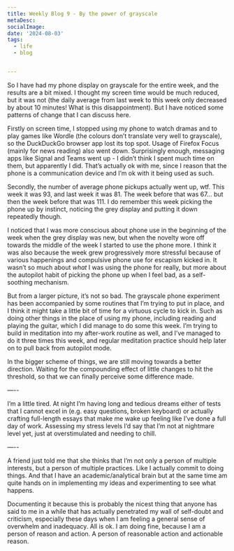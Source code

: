 ```yaml
---
title: Weekly Blog 9 - By the power of grayscale
metaDesc: 
socialImage:  
date: '2024-08-03'
tags:
  - life
  - blog


--- 
```


So I have had my phone display on grayscale for the entire week, and the results are a bit mixed. I thought my screen time would be much reduced, but it was not (the daily average from last week to this week only decreased by about 10 minutes! What is this disappointment). But I have noticed some patterns of change that I can discuss here. 

Firstly on screen time, I stopped using my phone to watch dramas and to play games like Wordle (the colours don’t translate very well to grayscale), so the DuckDuckGo browser app lost its top spot. Usage of Firefox Focus (mainly for news reading) also went down. Surprisingly enough, messaging apps like Signal and Teams went up  - I didn’t think I spent much time on them, but apparently I did. That’s actually ok with me, since I reason that the phone is a communication device and I’m ok with it being used as such. 

Secondly, the number of average phone pickups actually went up, wtf. This week it was 93, and last week it was 81. The week before that was 67… but then the week before that was 111. I do remember this week picking the phone up by instinct, noticing the grey display and putting it down repeatedly though. 

I noticed that I was more conscious about phone use in the beginning of the week when the grey display was new, but when the novelty wore off towards the middle of the week I started to use the phone more. I think it was also because the week grew progressively more stressful because of various happenings and compulsive phone use for escapism kicked in. It wasn’t so much about *what* I was using the phone for really, but more about the autopilot habit of picking the phone up when I feel bad, as a self-soothing mechanism.

But from a larger picture, it’s not so bad. The grayscale phone experiment has been accompanied by some routines that I’m trying to put in place, and I think it might take a little bit of time for a virtuous cycle to kick in. Such as doing other things in the place of using my phone, including reading and playing the guitar, which I did manage to do some this week. I’m trying to build in meditation into my after-work routine as well, and I’ve managed to do it three times this week, and regular meditation practice should help later on to pull back from autopilot mode. 

In the bigger scheme of things, we are still moving towards a better direction. Waiting for the compounding effect of little changes to hit the threshold, so that we can finally perceive some difference made. 

—--

I’m a little tired. At night I’m having long and tedious dreams either of tests that I cannot excel in (e.g. easy questions, broken keyboard) or actually crafting full-length essays that make me wake up feeling like I’ve done a full day of work. Assessing my stress levels I’d say that I’m not at nightmare level yet, just at overstimulated and needing to chill.  

—--

A friend just told me that she thinks that I’m not only a person of multiple interests, but a person of multiple practices. Like I actually commit to doing things. And that I have an academic/analytical brain but at the same time am quite hands on in implementing my ideas and experimenting to see what happens. 

Documenting it because this is probably the nicest thing that anyone has said to me in a while that has actually penetrated my wall of self-doubt and criticism, especially these days when I am feeling a general sense of overwhelm and inadequacy. All is ok. I am doing fine, because I am a person of reason and action. A person of reasonable action and actionable reason.  